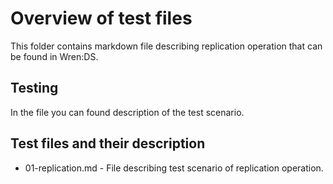 # Overview of test files

This folder contains markdown file describing replication operation that can be found in Wren:DS.

## Testing

In the file you can found description of the test scenario.

## Test files and their description

* 01-replication.md - File describing test scenario of replication operation.
